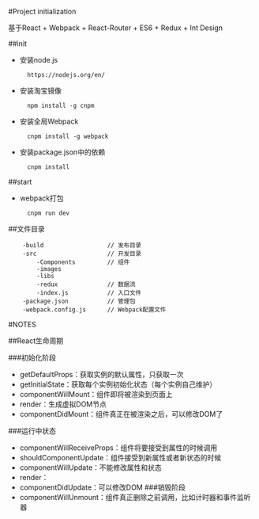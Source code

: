 #Project initialization

基于React + Webpack + React-Router + ES6 + Redux + Int Design

##init

* 安装node.js

		https://nodejs.org/en/

* 安装淘宝镜像

		npm install -g cnpm	

* 安装全局Webpack

		cnpm install -g webpack

* 安装package.json中的依赖

		cnpm install 

##start

* webpack打包

		cnpm run dev


##文件目录

		-build             		// 发布目录
		-src               		// 开发目录
			-Components    		// 组件
			-images        
			-libs
			-redux         		// 数据流
			-index.js	   		// 入口文件
		-package.json      		// 管理包
		-webpack.config.js 		// Webpack配置文件


#NOTES

##React生命周期

###初始化阶段

* getDefaultProps：获取实例的默认属性，只获取一次
* getInitialState：获取每个实例初始化状态（每个实例自己维护）
* componentWillMount：组件即将被渲染到页面上
* render：生成虚拟DOM节点
* componentDidMount：组件真正在被渲染之后，可以修改DOM了

###运行中状态

* componentWillReceiveProps：组件将要接受到属性的时候调用
* shouldComponentUpdate：组件接受到新属性或者新状态的时候
* componentWillUpdate：不能修改属性和状态
* render：
* componentDidUpdate：可以修改DOM
###销毁阶段
* componentWillUnmount：组件真正删除之前调用，比如计时器和事件监听器
 